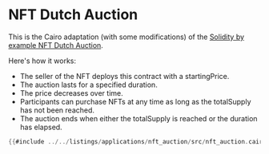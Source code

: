 # NFT Dutch Auction

This is the Cairo adaptation (with some modifications) of the [Solidity by example NFT Dutch Auction](https://solidity-by-example.org/app/dutch-auction/).

Here's how it works:
- The seller of the NFT deploys this contract with a startingPrice.
- The auction lasts for a specified duration.
- The price decreases over time.
- Participants can purchase NFTs at any time as long as the totalSupply has not been reached.
- The auction ends when either the totalSupply is reached or the duration has elapsed.

```rust
{{#include ../../listings/applications/nft_auction/src/nft_auction.cairo}}
```